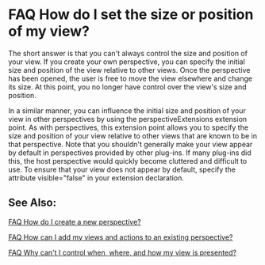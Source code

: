 

FAQ How do I set the size or position of my view?
=================================================

The short answer is that you can't always control the size and position of your view. If you create your own perspective, you can specify the initial size and position of the view relative to other views. Once the perspective has been opened, the user is free to move the view elsewhere and change its size. At this point, you no longer have control over the view's size and position.

  
In a similar manner, you can influence the initial size and position of your view in other perspectives by using the perspectiveExtensions extension point. As with perspectives, this extension point allows you to specify the size and position of your view relative to other views that are known to be in that perspective. Note that you shouldn't generally make your view appear by default in perspectives provided by other plug-ins. If many plug-ins did this, the host perspective would quickly become cluttered and difficult to use. To ensure that your view does not appear by default, specify the attribute visible="false" in your extension declaration.

  

See Also:
---------

[FAQ How do I create a new perspective?](./FAQ_How_do_I_create_a_new_perspective.md "FAQ How do I create a new perspective?")

[FAQ How can I add my views and actions to an existing perspective?](./FAQ_How_can_I_add_my_views_and_actions_to_an_existing_perspective.md "FAQ How can I add my views and actions to an existing perspective?")

[FAQ Why can't I control when, where, and how my view is presented?](./FAQ_Why_cant_I_control_when_where_and_how_my_view_is_presented.md "FAQ Why can't I control when, where, and how my view is presented?")

